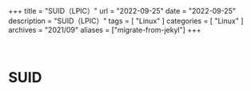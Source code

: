 +++
title = "SUID（LPIC）"
url = "2022-09-25"
date = "2022-09-25"
description = "SUID（LPIC）"
tags = [
  "Linux"
]
categories = [
  "Linux"
]
archives = "2021/09"
aliases = ["migrate-from-jekyl"]
+++

<br>

# SUID

